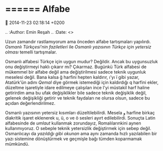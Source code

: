 ======
Alfabe
======

:date: 2014-11-23 02:18:14 +0200

.. :Author: Emin Reşah
.. :Date:   <>

Uzun zamandır rastlamıyorum ama önceden alfabe tartışmaları yapılırdı.
*Osmanlı Türkçesi'nin faziletleri* ile *Osmanlı yazısının Türkçe için
yetersiz olması* temelli tartışmalar.

Osmanlı alfabesi Türkçe için uygun mudur? Değildir. Ancak bu uygunsuzluk
onu değiştirmeyi haklı çıkarır mı? Çıkarmaz. Bugünkü Türk alfabesi de
mükemmel bir alfabe değil ama değiştirilmesi sadece teknik uygunluk
meselesi değil. Bana kalsa ğ harfini hepten kaldırır, ı'yı ï gibi yazar,
Atatürk'ün adını *Qemal* diye görmek istemediği için kaldırdığı q
harfini ekler, düzeltme işaretiyle idare edilmeye çalışılan ince l'yi
müstakil harf haline getirirdim ama bu ufak değişiklikler bile sadece
teknik değişiklik değil, gelenek değişikliği getirir ve teknik faydaları
ne olursa olsun, sadece bu açıdan değerlendirilmez.

Osmanlı yazısının yetersiz kısımları düzeltilebilirdi. Mesela و
harfine birkaç diakritik işaret eklenerek u, ü, o ve ö sesleri ayırt
edilebilirdi. Sonuçta Latin alfabesinde de *umlaut* kullanmak
zorundayız, Romalılarınkini aynen kullanmıyoruz. O sebeple teknik
yetersizlik değiştirmek için sebep değil. Osmanlıcayı da *yazıldığı
gibi okunan* ama aynı zamanda hızlı yazılabilen bir yazı sistemine
dönüştürmek ve geçmişle bağı tümden koparmamak mümkündü.
